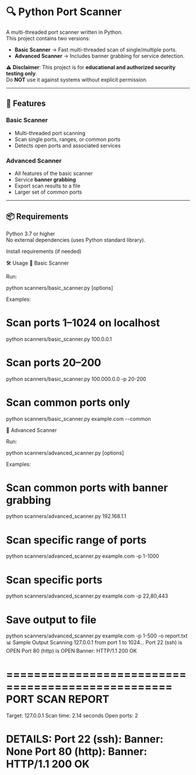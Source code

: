 # 🔍 Python Port Scanner

A multi-threaded port scanner written in Python.  
This project contains two versions:

- **Basic Scanner** → Fast multi-threaded scan of single/multiple ports.
- **Advanced Scanner** → Includes banner grabbing for service detection.

⚠️ **Disclaimer**: This project is for **educational and authorized security testing only**.  
Do **NOT** use it against systems without explicit permission.

---

## 🚀 Features
### Basic Scanner
- Multi-threaded port scanning
- Scan single ports, ranges, or common ports
- Detects open ports and associated services

### Advanced Scanner
- All features of the basic scanner
- Service **banner grabbing**
- Export scan results to a file
- Larger set of common ports

---

## 📦 Requirements
Python 3.7 or higher  
No external dependencies (uses Python standard library).

Install requirements (if needed)

🛠 Usage
🔹 Basic Scanner

Run:

python scanners/basic_scanner.py <target> [options]

Examples:

# Scan ports 1–1024 on localhost
python scanners/basic_scanner.py 100.0.0.1

# Scan ports 20–200
python scanners/basic_scanner.py 100.000.0.0 -p 20-200

# Scan common ports only
python scanners/basic_scanner.py example.com --common

🔹 Advanced Scanner

Run:

python scanners/advanced_scanner.py <target> [options]


Examples:

# Scan common ports with banner grabbing
python scanners/advanced_scanner.py 192.168.1.1

# Scan specific range of ports
python scanners/advanced_scanner.py example.com -p 1-1000

# Scan specific ports
python scanners/advanced_scanner.py example.com -p 22,80,443

# Save output to file
python scanners/advanced_scanner.py example.com -p 1-500 -o report.txt
📊 Sample Output
Scanning 127.0.0.1 from port 1 to 1024...
Port 22 (ssh) is OPEN
Port 80 (http) is OPEN
  Banner: HTTP/1.1 200 OK

==================================================
PORT SCAN REPORT
==================================================
Target: 127.0.0.1
Scan time: 2.14 seconds
Open ports: 2

DETAILS:
Port 22 (ssh):
  Banner: None
Port 80 (http):
  Banner: HTTP/1.1 200 OK
==================================================


